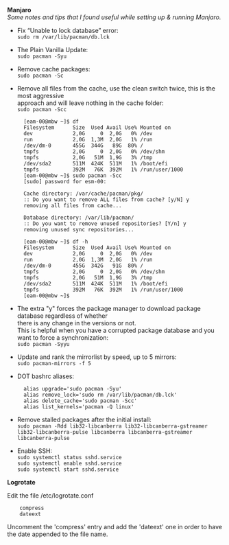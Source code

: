 **Manjaro**  
*Some notes and tips that I found useful while setting up & running Manjaro.*

- Fix “Unable to lock database” error:  
``sudo rm /var/lib/pacman/db.lck``

- The Plain Vanilla Update:  
``sudo pacman -Syu``

- Remove cache packages:  
``sudo pacman -Sc``

- Remove all files from the cache, use the clean switch twice, this is the most aggressive  
approach and will leave nothing in the cache folder:  
``sudo pacman -Scc``

        [eam-00@mbw ~]$ df
        Filesystem      Size  Used Avail Use% Mounted on
        dev             2,0G     0  2,0G   0% /dev
        run             2,0G  1,3M  2,0G   1% /run
        /dev/dm-0       455G  344G   89G  80% /
        tmpfs           2,0G     0  2,0G   0% /dev/shm
        tmpfs           2,0G   51M  1,9G   3% /tmp
        /dev/sda2       511M  424K  511M   1% /boot/efi
        tmpfs           392M   76K  392M   1% /run/user/1000
        [eam-00@mbw ~]$ sudo pacman -Scc
        [sudo] password for esm-00: 

        Cache directory: /var/cache/pacman/pkg/
        :: Do you want to remove ALL files from cache? [y/N] y
        removing all files from cache...

        Database directory: /var/lib/pacman/
        :: Do you want to remove unused repositories? [Y/n] y
        removing unused sync repositories...

        [eam-00@mbw ~]$ df -h
        Filesystem      Size  Used Avail Use% Mounted on
        dev             2,0G     0  2,0G   0% /dev
        run             2,0G  1,3M  2,0G   1% /run
        /dev/dm-0       455G  342G   91G  80% /
        tmpfs           2,0G     0  2,0G   0% /dev/shm
        tmpfs           2,0G   51M  1,9G   3% /tmp
        /dev/sda2       511M  424K  511M   1% /boot/efi
        tmpfs           392M   76K  392M   1% /run/user/1000
        [eam-00@mbw ~]$

- The extra "y" forces the package manager to download package database regardless of whether  
there is any change in the versions or not.  
This is helpful when you have a corrupted package database and you want to force a synchronization:  
``sudo pacman -Syyu``

- Update and rank the mirrorlist by speed, up to 5 mirrors:  
``sudo pacman-mirrors -f 5``

- DOT bashrc aliases:

        alias upgrade='sudo pacman -Syu'
        alias remove_lock='sudo rm /var/lib/pacman/db.lck'
        alias delete_cache='sudo pacman -Scc'
        alias list_kernels='pacman -Q linux'

- Remove stalled packages after the initial install:  
``sudo pacman -Rdd lib32-libcanberra lib32-libcanberra-gstreamer lib32-libcanberra-pulse libcanberra libcanberra-gstreamer libcanberra-pulse``  

- Enable SSH:  
``sudo systemctl status sshd.service``  
``sudo systemctl enable sshd.service``  
``sudo systemctl start sshd.service``

**Logrotate**  

Edit the file /etc/logrotate.conf

        compress
        dateext

Uncomment the 'compress' entry and add the 'dateext' one in order to have the date appended to the file name.
